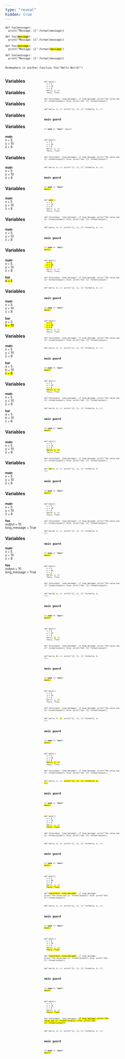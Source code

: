 ```yaml
---
type: "reveal"
hidden: true
---
```


<section>
	<pre class="" style="font-size: .7em"><code class="python">def foo(message):
  print("Message: {}".format(message))
</code></pre>
</section>


<section>
	<pre class="" style="font-size: .7em"><code class="python">def foo(<mark>message</mark>):
  print("Message: {}".format(message))</code></pre>
</section>

<section>
	<pre class="" style="font-size: .7em"><code class="python">def foo(<mark>message</mark>):
  print("Message: {}".format(<mark>message</mark>))</code></pre>
</section>


<section>
	<pre class="" style="font-size: .7em"><code class="python">def foo(message):
  print("Message: {}".format(message))

#somewhere in another function
foo("Hello World!")</code></pre>
</section>



<section>
  <div style="float: right; width: 75%">
    <pre class="stretch" style="font-size: .5em"><code class="python">def main():
  x = 5
  y = 10
  z = 8
  bar(x, y, z)
  foo(y, True)

def foo(output, long_message):
  if long_message:
    print("The value was {}".format(output))
  else:
    print("Val: {}".format(output))

def bar(a, b, c):
  print("{}, {}, {}".format(a, b, c))

# main guard
if __name__ == "__main__":
  main()
</code></pre>
  </div>
  <div style="width: 25%">
    <h4>Variables</h4>
    <p style="font-size: .7em"></p>
  </div>
</section>


<section>
  <div style="float: right; width: 75%">
    <pre class="stretch" style="font-size: .5em"><code class="python">def main():
  x = 5
  y = 10
  z = 8
  bar(x, y, z)
  foo(y, True)

def foo(output, long_message):
  if long_message:
    print("The value was {}".format(output))
  else:
    print("Val: {}".format(output))

def bar(a, b, c):
  print("{}, {}, {}".format(a, b, c))

# main guard
if __name__ == "__main__":
  <mark>main()</mark>
</code></pre>
  </div>
  <div style="width: 25%">
    <h4>Variables</h4>
    <p style="font-size: .7em"></p>
  </div>
</section>


<section>
  <div style="float: right; width: 75%">
    <pre class="stretch" style="font-size: .5em"><code class="python">def <mark>main</mark>():
  x = 5
  y = 10
  z = 8
  bar(x, y, z)
  foo(y, True)

def foo(output, long_message):
  if long_message:
    print("The value was {}".format(output))
  else:
    print("Val: {}".format(output))

def bar(a, b, c):
  print("{}, {}, {}".format(a, b, c))

# main guard
if __name__ == "__main__":
  <mark>main()</mark>
</code></pre>
  </div>
  <div style="width: 25%">
    <h4>Variables</h4>
    <p style="font-size: .7em"></p>
  </div>
</section>


<section>
  <div style="float: right; width: 75%">
    <pre class="stretch" style="font-size: .5em"><code class="python">def main():
  <mark>x = 5
  y = 10
  z = 8</mark>
  bar(x, y, z)
  foo(y, True)

def foo(output, long_message):
  if long_message:
    print("The value was {}".format(output))
  else:
    print("Val: {}".format(output))

def bar(a, b, c):
  print("{}, {}, {}".format(a, b, c))

# main guard
if __name__ == "__main__":
  <mark>main()</mark>
</code></pre>
  </div>
  <div style="width: 25%">
    <h4>Variables</h4>
    <p style="font-size: .7em"></p>
  </div>
</section>


<section>
  <div style="float: right; width: 75%">
    <pre class="stretch" style="font-size: .5em"><code class="python">def main():
  <mark>x = 5
  y = 10
  z = 8</mark>
  bar(x, y, z)
  foo(y, True)

def foo(output, long_message):
  if long_message:
    print("The value was {}".format(output))
  else:
    print("Val: {}".format(output))

def bar(a, b, c):
  print("{}, {}, {}".format(a, b, c))

# main guard
if __name__ == "__main__":
  <mark>main()</mark>
</code></pre>
  </div>
  <div style="width: 25%">
    <h4>Variables</h4>
    <p style="font-size: .7em"><b>main</b><br>x = 5<br>y = 10<br>z = 8</p>
  </div>
</section>

<section>
  <div style="float: right; width: 75%">
    <pre class="stretch" style="font-size: .5em"><code class="python">def main():
  x = 5
  y = 10
  z = 8
  <mark>bar(x, y, z)</mark>
  foo(y, True)

def foo(output, long_message):
  if long_message:
    print("The value was {}".format(output))
  else:
    print("Val: {}".format(output))

def bar(a, b, c):
  print("{}, {}, {}".format(a, b, c))

# main guard
if __name__ == "__main__":
  <mark>main()</mark>
</code></pre>
  </div>
  <div style="width: 25%">
    <h4>Variables</h4>
    <p style="font-size: .7em"><b>main</b><br>x = 5<br>y = 10<br>z = 8</p>
  </div>
</section>


<section>
  <div style="float: right; width: 75%">
    <pre class="stretch" style="font-size: .5em"><code class="python">def main():
  x = 5
  y = 10
  z = 8
  <mark>bar(x, y, z)</mark>
  foo(y, True)

def foo(output, long_message):
  if long_message:
    print("The value was {}".format(output))
  else:
    print("Val: {}".format(output))

def <mark>bar</mark>(a, b, c):
  print("{}, {}, {}".format(a, b, c))

# main guard
if __name__ == "__main__":
  <mark>main()</mark>
</code></pre>
  </div>
  <div style="width: 25%">
    <h4>Variables</h4>
    <p style="font-size: .7em"><b>main</b><br>x = 5<br>y = 10<br>z = 8</p>
  </div>
</section>


<section>
  <div style="float: right; width: 75%">
    <pre class="stretch" style="font-size: .5em"><code class="python">def main():
  x = 5
  y = 10
  z = 8
  bar(<mark>x</mark>, y, z)
  foo(y, True)

def foo(output, long_message):
  if long_message:
    print("The value was {}".format(output))
  else:
    print("Val: {}".format(output))

def bar(<mark>a</mark>, b, c):
  print("{}, {}, {}".format(a, b, c))

# main guard
if __name__ == "__main__":
  <mark>main()</mark>
</code></pre>
  </div>
  <div style="width: 25%">
    <h4>Variables</h4>
    <p style="font-size: .7em"><b>main</b><br>x = 5<br>y = 10<br>z = 8</p>
  </div>
</section>

<section>
  <div style="float: right; width: 75%">
    <pre class="stretch" style="font-size: .5em"><code class="python">def main():
  x = 5
  y = 10
  z = 8
  bar(<mark>x</mark>, y, z)
  foo(y, True)

def foo(output, long_message):
  if long_message:
    print("The value was {}".format(output))
  else:
    print("Val: {}".format(output))

def bar(<mark>a</mark>, b, c):
  print("{}, {}, {}".format(a, b, c))

# main guard
if __name__ == "__main__":
  <mark>main()</mark>
</code></pre>
  </div>
  <div style="width: 25%">
    <h4>Variables</h4>
    <p style="font-size: .7em"><b>main</b><br>x = 5<br>y = 10<br>z = 8<br><br><b>bar</b><br><mark>a = 5</mark></p>
  </div>
</section>


<section>
  <div style="float: right; width: 75%">
    <pre class="stretch" style="font-size: .5em"><code class="python">def main():
  x = 5
  y = 10
  z = 8
  bar(x, <mark>y</mark>, z)
  foo(y, True)

def foo(output, long_message):
  if long_message:
    print("The value was {}".format(output))
  else:
    print("Val: {}".format(output))

def bar(a, <mark>b</mark>, c):
  print("{}, {}, {}".format(a, b, c))

# main guard
if __name__ == "__main__":
  <mark>main()</mark>
</code></pre>
  </div>
  <div style="width: 25%">
    <h4>Variables</h4>
    <p style="font-size: .7em"><b>main</b><br>x = 5<br>y = 10<br>z = 8<br><br><b>bar</b><br>a = 5<br><mark>b = 10</mark></p>
  </div>
</section>


<section>
  <div style="float: right; width: 75%">
    <pre class="stretch" style="font-size: .5em"><code class="python">def main():
  x = 5
  y = 10
  z = 8
  bar(x, y, <mark>z</mark>)
  foo(y, True)

def foo(output, long_message):
  if long_message:
    print("The value was {}".format(output))
  else:
    print("Val: {}".format(output))

def bar(a, b, <mark>c</mark>):
  print("{}, {}, {}".format(a, b, c))

# main guard
if __name__ == "__main__":
  <mark>main()</mark>
</code></pre>
  </div>
  <div style="width: 25%">
    <h4>Variables</h4>
    <p style="font-size: .7em"><b>main</b><br>x = 5<br>y = 10<br>z = 8<br><br><b>bar</b><br>a = 5<br>b = 10<br><mark>c = 8</mark></p>
  </div>
</section>


<section>
  <div style="float: right; width: 75%">
    <pre class="stretch" style="font-size: .5em"><code class="python">def main():
  x = 5
  y = 10
  z = 8
  <mark>bar(x, y, z)</mark>
  foo(y, True)

def foo(output, long_message):
  if long_message:
    print("The value was {}".format(output))
  else:
    print("Val: {}".format(output))

def bar(a, b, c):
  <mark>print("{}, {}, {}".format(a, b, c))</mark>

# main guard
if __name__ == "__main__":
  <mark>main()</mark>
</code></pre>
  </div>
  <div style="width: 25%">
    <h4>Variables</h4>
    <p style="font-size: .7em"><b>main</b><br>x = 5<br>y = 10<br>z = 8<br><br><b>bar</b><br>a = 5<br>b = 10<br>c = 8</p>
  </div>
</section>


<section>
  <div style="float: right; width: 75%">
    <pre class="stretch" style="font-size: .5em"><code class="python">def main():
  x = 5
  y = 10
  z = 8
  bar(x, y, z)
  <mark>foo(y, True)</mark>

def foo(output, long_message):
  if long_message:
    print("The value was {}".format(output))
  else:
    print("Val: {}".format(output))

def bar(a, b, c):
  print("{}, {}, {}".format(a, b, c))

# main guard
if __name__ == "__main__":
  <mark>main()</mark>
</code></pre>
  </div>
  <div style="width: 25%">
    <h4>Variables</h4>
    <p style="font-size: .7em"><b>main</b><br>x = 5<br>y = 10<br>z = 8</p>
  </div>
</section>


<section>
  <div style="float: right; width: 75%">
    <pre class="stretch" style="font-size: .5em"><code class="python">def main():
  x = 5
  y = 10
  z = 8
  bar(x, y, z)
  <mark>foo(y, True)</mark>

def <mark>foo(output, long_message)</mark>:
  if long_message:
    print("The value was {}".format(output))
  else:
    print("Val: {}".format(output))

def bar(a, b, c):
  print("{}, {}, {}".format(a, b, c))

# main guard
if __name__ == "__main__":
  <mark>main()</mark>
</code></pre>
  </div>
  <div style="width: 25%">
    <h4>Variables</h4>
    <p style="font-size: .7em"><b>main</b><br>x = 5<br>y = 10<br>z = 8</p>
  </div>
</section>

<section>
  <div style="float: right; width: 75%">
    <pre class="stretch" style="font-size: .5em"><code class="python">def main():
  x = 5
  y = 10
  z = 8
  bar(x, y, z)
  <mark>foo(y, True)</mark>

def <mark>foo(output, long_message)</mark>:
  if long_message:
    print("The value was {}".format(output))
  else:
    print("Val: {}".format(output))

def bar(a, b, c):
  print("{}, {}, {}".format(a, b, c))

# main guard
if __name__ == "__main__":
  <mark>main()</mark>
</code></pre>
  </div>
  <div style="width: 25%">
    <h4>Variables</h4>
    <p style="font-size: .7em"><b>main</b><br>x = 5<br>y = 10<br>z = 8<br><br><b>foo</b><br>output = 10<br>long_message = True</p>
  </div>
</section>



<section>
  <div style="float: right; width: 75%">
    <pre class="stretch" style="font-size: .5em"><code class="python">def main():
  x = 5
  y = 10
  z = 8
  bar(x, y, z)
  <mark>foo(y, True)</mark>

def foo(output, long_message):
  <mark>if long_message:
    print("The value was {}".format(output))
  else:
    print("Val: {}".format(output))</mark>

def bar(a, b, c):
  print("{}, {}, {}".format(a, b, c))

# main guard
if __name__ == "__main__":
  <mark>main()</mark>
</code></pre>
  </div>
  <div style="width: 25%">
    <h4>Variables</h4>
    <p style="font-size: .7em"><b>main</b><br>x = 5<br>y = 10<br>z = 8<br><br><b>foo</b><br>output = 10<br>long_message = True</p>
  </div>
</section>

